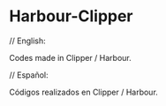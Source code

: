 Harbour-Clipper
===============

// English:

Codes made in Clipper / Harbour.

// Español:

Códigos realizados en Clipper / Harbour.
